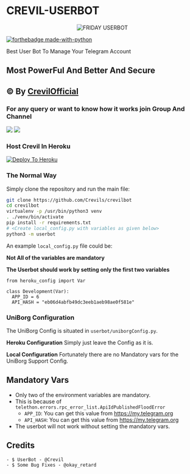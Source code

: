 # CREVIL-USERBOT

<p align="center">
<img src="https://telegra.ph/file/7801faba2f8fb880015bc.jpg" alt="FRIDAY USERBOT">


[![forthebadge made-with-python](http://ForTheBadge.com/images/badges/made-with-python.svg)](https://www.python.org/)



Best User Bot To Manage Your Telegram Account 
## Most PowerFul And Better And Secure

## © By [CrevilOfficial](http://t.me/crevilofficial)

### For any query or want to know how it works join Group And Channel 

<a href="https://t.me/CrevilOfficial"><img src="https://img.shields.io/badge/Join-Telegram%20Channel-red.svg?logo=Telegram"></a>
<a href="https://t.me/crevilSupport"><img src="https://img.shields.io/badge/Join-Telegram%20Group-blue.svg?logo=telegram"></a>

### Host Crevil In Heroku

[![Deploy To Heroku](https://www.herokucdn.com/deploy/button.svg)](https://heroku.com/deploy?template=https://github.com/crevils/crevilbot)


### The Normal Way

Simply clone the repository and run the main file:
```sh
git clone https://github.com/Crevils/crevilbot
cd crevilbot
virtualenv -p /usr/bin/python3 venv
. ./venv/bin/activate
pip install -r requirements.txt
# <Create local_config.py with variables as given below>
python3 -m userbot
```

An example `local_config.py` file could be:

**Not All of the variables are mandatory**

__The Userbot should work by setting only the first two variables__

```python3
from heroku_config import Var

class Development(Var):
  APP_ID = 6
  API_HASH = "eb06d4abfb49dc3eeb1aeb98ae0f581e"
```


### UniBorg Configuration

The UniBorg Config is situated in `userbot/uniborgConfig.py`.

**Heroku Configuration**
Simply just leave the Config as it is.

**Local Configuration**
Fortunately there are no Mandatory vars for the UniBorg Support Config.

## Mandatory Vars

- Only two of the environment variables are mandatory.
- This is because of `telethon.errors.rpc_error_list.ApiIdPublishedFloodError`
    - `APP_ID`:   You can get this value from https://my.telegram.org
    - `API_HASH`:   You can get this value from https://my.telegram.org
- The userbot will not work without setting the mandatory vars.

## Credits 
```- Thanks To All Contributers For This Project 
- $ UserBot - @Crevil
- $ Some Bug Fixes - @okay_retard
